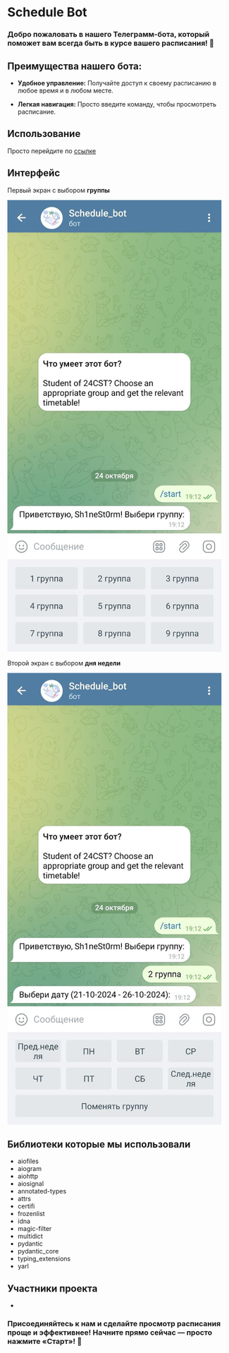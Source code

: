 # Schedule Bot

### Добро пожаловать в нашего Телеграмм-бота, который поможет вам всегда быть в курсе вашего расписания! 📅

## Преимущества нашего бота:
- **Удобное управление:** Получайте доступ к своему расписанию в любое время и в любом месте. 

- **Легкая навигация:** Просто введите команду, чтобы просмотреть расписание.

## Использование
Просто перейдите по [ссылке](https://t.me/Schedule_CST_bot)

## Интерфейс
Первый экран с выбором **группы**

![ ](https://github.com/Sh1neSt0rm/image/blob/master/photo_5247115538289779234_y.png)

Второй экран с выбором **дня недели**

![ ](https://github.com/Sh1neSt0rm/image/blob/master/photo_5247115538289779233_y.png)

## Библиотеки которые мы использовали
- aiofiles
- aiogram
- aiohttp
- aiosignal
- annotated-types
- attrs
- certifi
- frozenlist
- idna
- magic-filter
- multidict
- pydantic
- pydantic_core
- typing_extensions
- yarl

## Участники проекта

- 

### Присоединяйтесь к нам и сделайте просмотр расписания проще и эффективнее! Начните прямо сейчас — просто нажмите «Старт»! 🚀
